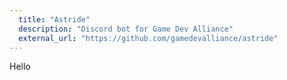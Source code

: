 ```yaml
---
  title: "Astride"
  description: "Discord bot for Game Dev Alliance"
  external_url: "https://github.com/gamedevalliance/astride"
---
```


Hello

